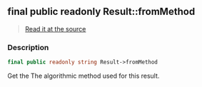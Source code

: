 ## final public readonly Result::fromMethod

> [Read it at the source](https://github.com/julien-boudry/Condorcet/blob/master/src/Result.php#L23)

### Description    

```php
final public readonly string Result->fromMethod 
```

Get the The algorithmic method used for this result.
    